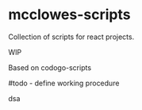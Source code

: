 # mcclowes-scripts

Collection of scripts for react projects.



WIP

Based on codogo-scripts

#todo - define working procedure

dsa